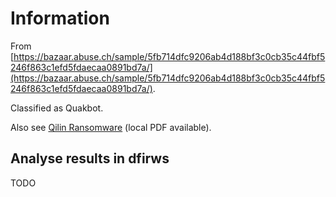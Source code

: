 # Information

From [https://bazaar.abuse.ch/sample/5fb714dfc9206ab4d188bf3c0cb35c44fbf5246f863c1efd5fdaecaa0891bd7a/](https://bazaar.abuse.ch/sample/5fb714dfc9206ab4d188bf3c0cb35c44fbf5246f863c1efd5fdaecaa0891bd7a/).

Classified as Quakbot.

Also see [Qilin Ransomware](https://www.shadowstackre.com/analysis/qilin) (local PDF available).

## Analyse results in dfirws

TODO

